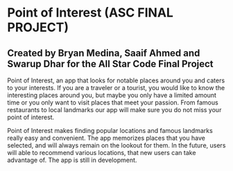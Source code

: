 # Point of Interest (ASC FINAL PROJECT)
## Created by Bryan Medina, Saaif Ahmed and Swarup Dhar for the All Star Code Final Project

Point of Interest, an app that looks for notable places around you and caters to your interests. If you are a traveler or a tourist, you would like to know the interesting places around you, but maybe you only have a limited amount time or you only want to visit places that meet your passion. From famous restaurants to local landmarks our app will make sure you do not miss your point of interest.

Point of Interest makes finding popular locations and famous landmarks really easy and convenient. The app memorizes places that you have selected, and will always remain on the lookout for them. In the future, users will able to recommend various locations, that new users can take advantage of. The app is still in development.

